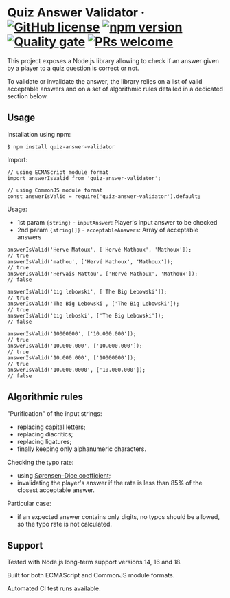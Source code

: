 # Quiz Answer Validator &middot; [![GitHub license](https://img.shields.io/badge/license-MIT-blue.svg)](https://github.com/ehenon/quiz-answer-validator/blob/main/LICENSE) [![npm version](https://img.shields.io/npm/v/quiz-answer-validator.svg?style=flat)](https://www.npmjs.com/package/quiz-answer-validator) [![Quality gate](https://github.com/ehenon/quiz-answer-validator/actions/workflows/quality-gate.yml/badge.svg?branch=main)](https://github.com/ehenon/quiz-answer-validator/actions/workflows/quality-gate.yml) [![PRs welcome](https://img.shields.io/badge/PRs-welcome-brightgreen.svg)](https://reactjs.org/docs/how-to-contribute.html#your-first-pull-request)

This project exposes a Node.js library allowing to check if an answer given by a player to a quiz question is correct or not.

To validate or invalidate the answer, the library relies on a list of valid acceptable answers and on a set of algorithmic rules detailed in a dedicated section below.

## Usage

Installation using npm:

```
$ npm install quiz-answer-validator
```

Import:

```
// using ECMAScript module format
import answerIsValid from 'quiz-answer-validator';

// using CommonJS module format
const answerIsValid = require('quiz-answer-validator').default;
```

Usage:

- 1st param `{string}` - `inputAnswer`: Player's input answer to be checked
- 2nd param `{string[]}` - `acceptableAnswers`: Array of acceptable answers

```
answerIsValid('Herve Matoux', ['Hervé Mathoux', 'Mathoux']);          // true
answerIsValid('mathou', ['Hervé Mathoux', 'Mathoux']);                // true
answerIsValid('Hervais Mattou', ['Hervé Mathoux', 'Mathoux']);        // false

answerIsValid('big lebowski', ['The Big Lebowski']);                  // true
answerIsValid('The Big Lebowski', ['The Big Lebowski']);              // true
answerIsValid('big leboski', ['The Big Lebowski']);                   // false

answerIsValid('10000000', ['10.000.000']);                            // true
answerIsValid('10,000.000', ['10.000.000']);                          // true
answerIsValid('10.000.000', ['10000000']);                            // true
answerIsValid('10.000.0000', ['10.000.000']);                         // false
```

## Algorithmic rules

"Purification" of the input strings:
- replacing capital letters;
- replacing diacritics;
- replacing ligatures;
- finally keeping only alphanumeric characters.

Checking the typo rate:
- using [Sørensen–Dice coefficient](https://en.wikipedia.org/wiki/S%C3%B8rensen%E2%80%93Dice_coefficient);
- invalidating the player's answer if the rate is less than 85% of the closest acceptable answer.

Particular case:
- if an expected answer contains only digits, no typos should be allowed, so the typo rate is not calculated.

## Support

Tested with Node.js long-term support versions 14, 16 and 18.

Built for both ECMAScript and CommonJS module formats.

Automated CI test runs available.

